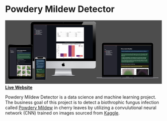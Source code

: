 # **Powdery Mildew Detector**

![mock up images of powdery mildew detector website](./readme_images/mockup.jpg)
[**Live Website**](https://ml-powdery-mildew-detector-d12411e2b28f.herokuapp.com/)

Powdery Mildew Detector is a data science and machine learning project.  
The business goal of this project is to detect a biothrophic fungus infection called [Powdery Mildew](https://treefruit.wsu.edu/crop-protection/disease-management/cherry-powdery-mildew/#:~:text=Powdery%20mildew%20of%20sweet%20and,1) in cherry leaves by utilizing a convulutional neural network (CNN) trained on images sourced from [Kaggle](https://www.kaggle.com/datasets/codeinstitute/cherry-leaves).

